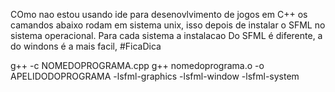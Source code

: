 
COmo nao estou usando ide para desenovlvimento de jogos em C++
os camandos abaixo rodam em sistema unix, isso depois de instalar o SFML no sistema operacional.
Para cada sistema a instalacao Do SFML é diferente, a do windons é a mais facil, #FicaDica

g++ -c NOMEDOPROGRAMA.cpp 
g++ nomedoprograma.o -o APELIDODOPROGRAMA -lsfml-graphics -lsfml-window -lsfml-system  